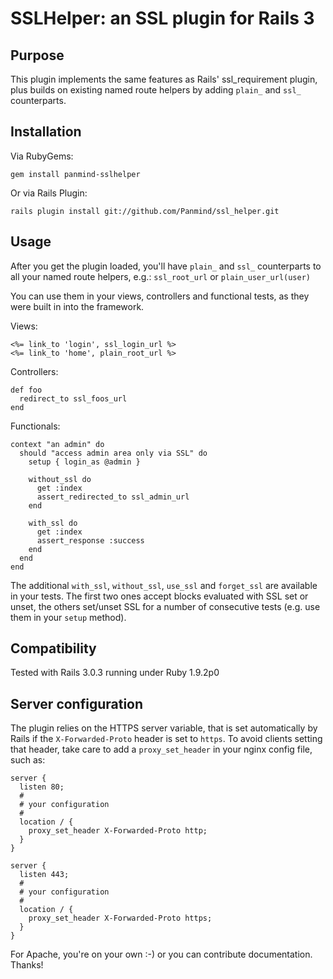 SSLHelper: an SSL plugin for Rails 3
====================================

Purpose
-------

This plugin implements the same features as Rails' ssl_requirement plugin,
plus builds on existing named route helpers by adding `plain_` and `ssl_`
counterparts.

Installation
------------

Via RubyGems:

    gem install panmind-sslhelper

Or via Rails Plugin:

    rails plugin install git://github.com/Panmind/ssl_helper.git

Usage
-----

After you get the plugin loaded, you'll have `plain_` and `ssl_` counterparts
to all your named route helpers, e.g.: `ssl_root_url` or `plain_user_url(user)`

You can use them in your views, controllers and functional tests, as they were
built in into the framework.

Views:

    <%= link_to 'login', ssl_login_url %>
    <%= link_to 'home', plain_root_url %>

Controllers:

    def foo
      redirect_to ssl_foos_url
    end

Functionals:

    context "an admin" do
      should "access admin area only via SSL" do
        setup { login_as @admin }

        without_ssl do
          get :index
          assert_redirected_to ssl_admin_url
        end

        with_ssl do
          get :index
          assert_response :success
        end
      end
    end

The additional `with_ssl`, `without_ssl`, `use_ssl` and `forget_ssl` are
available in your tests. The first two ones accept blocks evaluated with
SSL set or unset, the others set/unset SSL for a number of consecutive
tests (e.g. use them in your `setup` method).


Compatibility
-------------

Tested with Rails 3.0.3 running under Ruby 1.9.2p0


Server configuration
--------------------

The plugin relies on the HTTPS server variable, that is set automatically by
Rails if the `X-Forwarded-Proto` header is set to `https`. To avoid clients
setting that header, take care to add a `proxy_set_header` in your nginx
config file, such as:

    server {
      listen 80;
      #
      # your configuration
      #
      location / {
        proxy_set_header X-Forwarded-Proto http;
      }
    }

    server {
      listen 443;
      #
      # your configuration
      #
      location / {
        proxy_set_header X-Forwarded-Proto https;
      }
    }

For Apache, you're on your own :-) or you can contribute documentation. Thanks!
